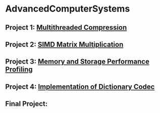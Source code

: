 # AdvancedComputerSystems

## Project 1: [Multithreaded Compression](https://github.com/2020wmarvil/AdvancedComputerSystems/tree/main/project1)

## Project 2: [SIMD Matrix Multiplication](https://github.com/2020wmarvil/AdvancedComputerSystems/tree/main/project2)

## Project 3: [Memory and Storage Performance Profiling](https://github.com/2020wmarvil/AdvancedComputerSystems/tree/main/project3)

## Project 4: [Implementation of Dictionary Codec](https://github.com/2020wmarvil/AdvancedComputerSystems/tree/main/project4)

## Final Project:

